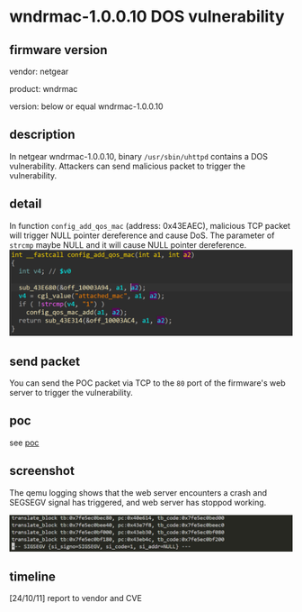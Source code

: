 # wndrmac-1.0.0.10 DOS vulnerability
## firmware version
vendor: netgear

product: wndrmac

version: below or equal wndrmac-1.0.0.10

## description
In netgear wndrmac-1.0.0.10, binary `/usr/sbin/uhttpd` contains a DOS vulnerability. Attackers can send malicious packet to trigger the vulnerability.

## detail
In function `config_add_qos_mac` (address: 0x43EAEC), malicious TCP packet will trigger NULL pointer dereference and cause DoS. The parameter of `strcmp` maybe NULL and it will cause NULL pointer dereference.
![strcmp](image-1.png)

## send packet
You can send the POC packet via TCP to the `80` port of the firmware's web server to trigger the vulnerability.

## poc
see [poc](./poc)

## screenshot
The qemu logging shows that the web server encounters a crash and SEGSEGV signal has triggered, and web server has stoppod working.

![crash](image.png)

## timeline
[24/10/11] report to vendor and CVE
